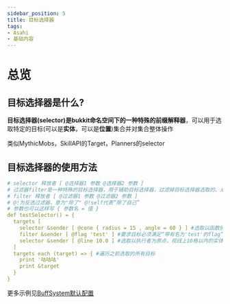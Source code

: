 ```yaml
---
sidebar_position: 5
title: 目标选择器
tags:
- Asahi
- 基础内容
---
```

# 总览

## 目标选择器是什么?

**目标选择器(selector)**是bukkit命名空间下的一种特殊的**前缀解释器**，可以用于选取特定的目标(可以是**实体**，可以是**位置**)集合并对集合整体操作

类似MythicMobs，SkillAPI的Target，Planners的selector

## 目标选择器的使用方法

```yaml
# selector 释放者 [ @选择器1 参数 @选择器2 参数 ]
# 过滤器filter是一种特殊的目标选择器，用于辅助目标选择器，过滤掉目标选择器选取的、未能达成指定条件的目标
# filter 释放者 [ @过滤器1 参数 @过滤器2 参数 ]
# @!为反选过滤器，意为"除了" @!self代表“除了自己”
# 参数也可以这样写 { 参数名 = 值 }
def testSelector() = {
  targets [
    selector &sender [ @cone { radius = 15 , angle = 60 } ] #选取以函数执行者为原点，前方半径15格，张角60°的扇形区域内的实体目标
    filter &sender [ @flag 'test' ] #要求目标必须满足“带有名为'test'的flag”的条件
    selector &sender [ @line 10.0 ] #选取以执行者为原点，视线上10格以内的实体目标
  ]
  targets each (target) => { #遍历之前选取的所有目标
    print '咕咕咕'
    print &target
  }
} 
```
更多示例见[BuffSystem默认配置](https://github.com/Glom-c/BuffSystem/blob/master/src/main/resources/buffs/example.yml)